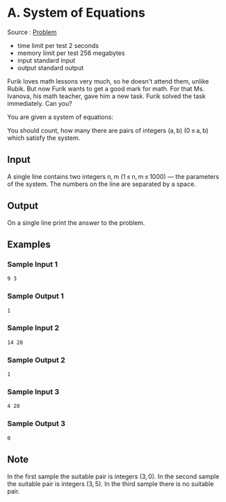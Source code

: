 # A. System of Equations

Source : [Problem](https://codeforces.com/problemset/problem/214/A)

- time limit per test 2 seconds
- memory limit per test 256 megabytes
- input standard input
- output standard output

Furik loves math lessons very much, so he doesn't attend them, unlike Rubik. But now Furik wants to get a good mark for math. For that Ms. Ivanova, his math teacher, gave him a new task. Furik solved the task immediately. Can you?

You are given a system of equations:

You should count, how many there are pairs of integers (a, b) (0 ≤ a, b) which satisfy the system.

## Input

A single line contains two integers n, m (1 ≤ n, m ≤ 1000) — the parameters of the system. The numbers on the line are separated by a space.

## Output

On a single line print the answer to the problem.

## Examples

### Sample Input 1

    9 3

### Sample Output 1

    1

### Sample Input 2

    14 28

### Sample Output 2

    1

### Sample Input 3

    4 20

### Sample Output 3

    0

## Note

In the first sample the suitable pair is integers (3, 0). In the second sample the suitable pair is integers (3, 5). In the third sample there is no suitable pair.
